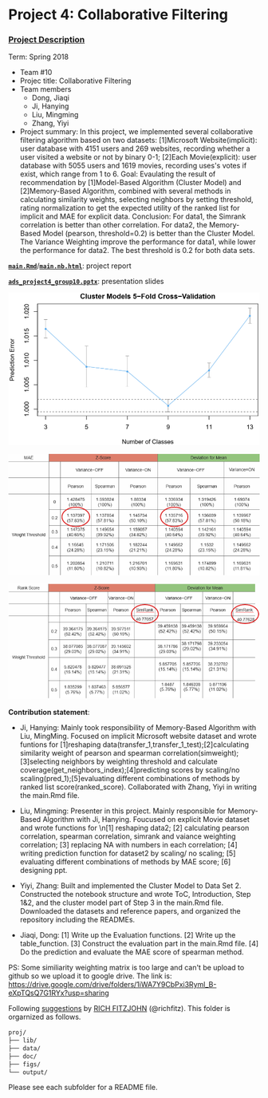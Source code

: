 


# Project 4: Collaborative Filtering

### [Project Description](doc/project4_desc.md)

Term: Spring 2018

+ Team #10
+ Projec title: Collaborative Filtering
+ Team members
	+ Dong, Jiaqi
	+ Ji, Hanying
	+ Liu, Mingming
	+ Zhang, Yiyi
+ Project summary: 
In this project, we implemented several collaborative filtering algorithm based on two datasets:
[1]Microsoft Website(implicit): user database with 4151 users and 269 websites, recording whether a user visited a website or not by binary 0-1;
[2]Each Movie(explicit): user database with 5055 users and 1619 movies, recording uses's votes if exist, which range from 1 to 6.
Goal: Evaulating the result of recommendation by [1]Model-Based Algorithm (Cluster Model) and [2]Memory-Based Algorithm, combined with several methods in calculating similarity weights, selecting neighbors by setting threshold, rating normalization to get the expected utility of the ranked list for implicit and MAE for explicit data.
Conclusion: For data1, the Simrank correlation is better than other correlation. For data2, the Memory-Based Model (pearson, threshold=0.2) is better than the Cluster Model. The Variance Weighting improve the performance for data1, while lower the performance for data2. The best threshold is 0.2 for both data sets.

[**`main.Rmd`**](doc/main.Rmd)/[**`main.nb.html`**](doc/main.nb.html): project report 


[**`ads_project4_group10.pptx`**](doc/ads_project4_group10.pptx): presentation slides   


![image](figs/3.png)

![image](figs/2.png)

![image](figs/1.png)

**Contribution statement**:  
+ Ji, Hanying: Mainly took responsibility of Memory-Based Algorithm with Liu, MingMing. Focused on implicit Microsoft website dataset and wrote funtions for [1]reshaping data(transfer_1,transfer_1_test);[2]calculating similarity weight of pearson and spearman correlation(simweight);[3]selecting neighbors by weighting threshold and calculate coverage(get_neighbors_index);[4]predicting scores by scaling/no scaling(pred_1);[5]evaluating different combinations of methods by ranked list score(ranked_score). Collaborated with Zhang, Yiyi in writing the main.Rmd file.

+ Liu, Mingming: Presenter in this project. Mainly responsible for Memory-Based Algorithm with Ji, Hanying. Foucused on explicit Movie dataset and wrote functions for \n[1] reshaping data2; [2] calculating pearson correlation, spearman correlation, simrank and vaiance weighting correlation; [3] replacing NA with numbers in each correlation; [4] writing prediction function for dataset2 by scaling/ no scaling; [5] evaluating different combinations of methods by MAE score; [6] designing ppt. 

+ Yiyi, Zhang: Built and implemented the Cluster Model to Data Set 2. Constructed the notebook structure and wrote ToC, Introduction, Step 1&2, and the cluster model part of Step 3 in the main.Rmd file. Downloaded the datasets and reference papers, and organized the repository including the READMEs. 

+ Jiaqi, Dong: [1] Write up the Evaluation functions. [2] Write up the table_function. [3] Construct the evaluation part in the main.Rmd file. [4] Do the prediction and evaluate the MAE score of spearman method.

 PS: Some similiarity weighting matrix is too large and can't be upload to github so we upload it to google drive. The link is:
 https://drive.google.com/drive/folders/1iWA7Y9CbPxi3Ryml_B-eXpTQsQ7G1RYx?usp=sharing
 
 Following [suggestions](http://nicercode.github.io/blog/2013-04-05-projects/) by [RICH FITZJOHN](http://nicercode.github.io/about/#Team) (@richfitz). This folder is orgarnized as follows.

```
proj/
├── lib/
├── data/
├── doc/
├── figs/
└── output/
```

Please see each subfolder for a README file.
